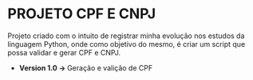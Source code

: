 # PROJETO CPF E CNPJ

Projeto criado com o intuito de registrar minha evolução nos estudos da linguagem Python, onde como objetivo do mesmo, é criar um script que possa validar e gerar CPF e CNPJ.

<ul>
  <li><b>Version 1.0 -> </b>Geração e valição de CPF</li>
</ul>
